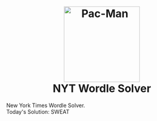 <h1 align="center">
  <img src="https://i.postimg.cc/SR4J9rnH/NYT-Wordle.png" alt="Pac-Man" width="200">
  <br>
  NYT Wordle Solver
  <br>
</h1>

New York Times Wordle Solver.  
Today's Solution: SWEAT
